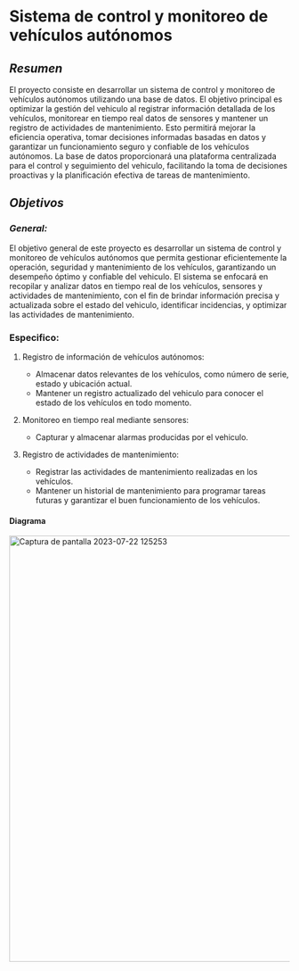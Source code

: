# Sistema de control y monitoreo de vehículos autónomos

## *Resumen*

El proyecto consiste en desarrollar un sistema de control y monitoreo de vehículos autónomos utilizando una base de datos. El objetivo principal es optimizar la gestión del vehiculo al registrar información detallada de los vehículos, monitorear en tiempo real datos de sensores y mantener un registro de actividades de mantenimiento. Esto permitirá mejorar la eficiencia operativa, tomar decisiones informadas basadas en datos y garantizar un funcionamiento seguro y confiable de los vehículos autónomos. La base de datos proporcionará una plataforma centralizada para el control y seguimiento del vehiculo, facilitando la toma de decisiones proactivas y la planificación efectiva de tareas de mantenimiento.

## *Objetivos*

### *General:*

El objetivo general de este proyecto es desarrollar un sistema de control y monitoreo de vehículos autónomos que permita gestionar eficientemente la operación, seguridad y mantenimiento de los vehículos, garantizando un desempeño óptimo y confiable del vehiculo. El sistema se enfocará en recopilar y analizar datos en tiempo real de los vehículos, sensores y actividades de mantenimiento, con el fin de brindar información precisa y actualizada sobre el estado del vehiculo, identificar incidencias, y optimizar las actividades de mantenimiento. 

### Especifico:

1. Registro de información de vehículos autónomos:
   - Almacenar datos relevantes de los vehículos, como número de serie, estado y ubicación actual.
   - Mantener un registro actualizado del vehiculo para conocer el estado de los vehículos en todo momento.

2. Monitoreo en tiempo real mediante sensores:
   - Capturar y almacenar alarmas producidas por el vehiculo.

3. Registro de actividades de mantenimiento:
   - Registrar las actividades de mantenimiento realizadas en los vehículos.
   - Mantener un historial de mantenimiento para programar tareas futuras y garantizar el buen funcionamiento de los vehículos.



#### Diagrama

<img width="764" alt="Captura de pantalla 2023-07-22 125253" src="https://github.com/Edwarcorredor/Sistema-de-control-y-monitoreo-de-vehiculos-autonomos/assets/104398132/29c7776f-186c-4676-921a-a080ce2a1e57">


